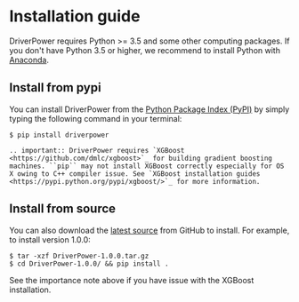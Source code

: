 # Installation guide

DriverPower requires Python >= 3.5 and some other computing packages.
If you don't have Python 3.5 or higher, we recommend to install Python with [Anaconda](https://www.continuum.io/downloads).

## Install from pypi
You can install DriverPower from the
[Python Package Index (PyPI)](https://pypi.python.org/pypi/DriverPower/)
by simply typing the following command in your terminal:
```console
$ pip install driverpower
```

```eval_rst
.. important:: DriverPower requires `XGBoost <https://github.com/dmlc/xgboost>`_ for building gradient boosting machines. ``pip`` may not install XGBoost correctly especially for OS X owing to C++ compiler issue. See `XGBoost installation guides <https://pypi.python.org/pypi/xgboost/>`_ for more information.
```


## Install from source
You can also download the [latest source](https://github.com/smshuai/DriverPower/releases/latest/) from GitHub to install.
For example, to install version 1.0.0:
```console
$ tar -xzf DriverPower-1.0.0.tar.gz
$ cd DriverPower-1.0.0/ && pip install .
```
See the importance note above if you have issue with the XGBoost installation.